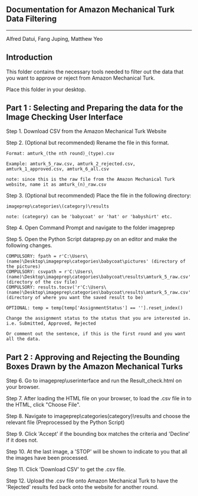 

Documentation for Amazon Mechanical Turk Data Filtering
-------------------------------------------------------
-------------------------------------------------------
Alfred Datui, Fang Juping, Matthew Yeo

Introduction
--------------------------------------------------------

This folder contains the necessary tools needed to filter out the data that you want to approve or reject from Amazon Mechanical Turk.

Place this folder in your desktop.


Part 1 : Selecting and Preparing the data for the Image Checking User Interface
----------------------------------------------------------------------------------------

Step 1. Download CSV from the Amazon Mechanical Turk Website

Step 2. (Optional but recommended) Rename the file in this format. 

	Format:	amturk_(the nth round)_(type).csv

	Example: amturk_5_raw.csv, amturk_2_rejected.csv, amturk_1_approved.csv, amturk_6_all.csv

	note: since this is the raw file from the Amazon Mechanical Turk website, name it as amturk_(n)_raw.csv

Step 3. (Optional but recommended) Place the file in the following directory:  

	imageprep\categories\(category)\results

	note: (category) can be 'babycoat' or 'hat' or 'babyshirt' etc.

Step 4. Open Command Prompt and navigate to the folder imageprep

Step 5. Open the Python Script dataprep.py on an editor and make the following changes.

	COMPULSORY: fpath = r'C:\Users\(name)\Desktop\imageprep\categories\babycoat\pictures' (directory of the pictures)
	COMPULSORY: csvpath = r'C:\Users\(name)\Desktop\imageprep\categories\babycoat\results\amturk_5_raw.csv' (directory of the csv file)
	COMPULSORY: results.tocsv('r'C:\Users\(name)\Desktop\imageprep\categories\babycoat\results\amturk_5_raw.csv'') (directory of where you want the saved result to be)

	OPTIONAL: temp = temp[temp['AssignmentStatus'] == ''].reset_index() 

	Change the assignment status to the status that you are interested in. i.e. Submitted, Approved, Rejected

	Or comment out the sentence, if this is the first round and you want all the data.




Part 2 : Approving and Rejecting the Bounding Boxes Drawn by the Amazon Mechanical Turks
----------------------------------------------------------------------------------------

Step 6. Go to imageprep\userinterface and run the Result_check.html on your browser.

Step 7. After loading the HTML file on your browser, to load the .csv file in to the HTML, click "Choose File".

Step 8. Navigate to imageprep\categories\(category)\results and choose the relevant file (Preprocessed by the Python Script)

Step 9. Click 'Accept' if the bounding box matches the criteria and 'Decline' if it does not.

Step 10. At the last image, a 'STOP' will be shown to indicate to you that all the images have been processed.

Step 11. Click 'Download CSV' to get the .csv file.

Step 12. Upload the .csv file onto Amazon Mechanical Turk to have the 'Rejected' results fed back onto the website for another round. 


